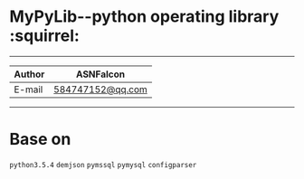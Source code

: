 MyPyLib--python operating library :squirrel:
===========================
****
|Author|ASNFalcon|
|---|---
|E-mail|584747152@qq.com
****

# Base on 
`python3.5.4` 
`demjson` 
`pymssql` 
`pymysql` 
`configparser` 
